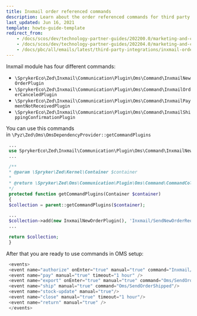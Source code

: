 ```yaml
---
title: Inxmail order referenced commands
description: Learn about the order referenced commands for third party Inxmail in your Spryker project.
last_updated: Jun 16, 2021
template: howto-guide-template
redirect_from:
    - /docs/scos/dev/technology-partner-guides/202200.0/marketing-and-conversion/customer-communication/inxmail/inxmail-order-referenced-commands.html
    - /docs/scos/dev/technology-partner-guides/202204.0/marketing-and-conversion/customer-communication/inxmail/inxmail-order-referenced-commands.html
    - /docs/pbc/all/emails/latest/third-party-integrations/inxmail-order-referenced-commands.html
---
```


Inxmail module has four different commands:

- `\SprykerEco\Zed\Inxmail\Communication\Plugin\Oms\Command\InxmailNewOrderPlugin`
- `\SprykerEco\Zed\Inxmail\Communication\Plugin\Oms\Command\InxmailOrderCanceledPlugin`
- `\SprykerEco\Zed\Inxmail\Communication\Plugin\Oms\Command\InxmailPaymentNotReceivedPlugin`
- `\SprykerEco\Zed\Inxmail\Communication\Plugin\Oms\Command\InxmailShippingConfirmationPlugin`

You can use this commands in `\Pyz\Zed\Oms\OmsDependencyProvider::getCommandPlugins`

```php
 ...
 use SprykerEco\Zed\Inxmail\Communication\Plugin\Oms\Command\InxmailNewOrderPlugin;
 ...

 /**
 * @param \Spryker\Zed\Kernel\Container $container
 *
 * @return \Spryker\Zed\Oms\Communication\Plugin\Oms\Command\CommandCollection
 */
 protected function getCommandPlugins(Container $container)
 {
 $collection = parent::getCommandPlugins($container);

 ...
 $collection->add(new InxmailNewOrderPlugin(), 'Inxmail/SendNewOrderRequest');
 ...

 return $collection;
 }
 ```

After that you are ready to use commands in OMS setup:

```php
 <events>
 <event name="authorize" onEnter="true" manual="true" command="Inxmail/SendNewOrderRequest"/>
 <event name="pay" manual="true" timeout="1 hour" />
 <event name="export" onEnter="true" manual="true" command="Oms/SendOrderConfirmation"/>
 <event name="ship" manual="true" command="Oms/SendOrderShipped"/>
 <event name="stock-update" manual="true"/>
 <event name="close" manual="true" timeout="1 hour"/>
 <event name="return" manual="true" />
 </events>
 ```
